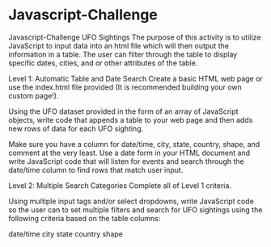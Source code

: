 # Javascript-Challenge
Javascript-Challenge
UFO Sightings
The purpose of this activity is to utilize JavaScript to input data into an html file which will then output the information in a table. The user can filter through the table to display specific dates, cities, and or other attributes of the table.


Level 1: Automatic Table and Date Search 
Create a basic HTML web page or use the index.html file provided (It is recommended building your own custom page!).

Using the UFO dataset provided in the form of an array of JavaScript objects, write code that appends a table to your web page and then adds new rows of data for each UFO sighting.

Make sure you have a column for date/time, city, state, country, shape, and comment at the very least.
Use a date form in your HTML document and write JavaScript code that will listen for events and search through the date/time column to find rows that match user input.

Level 2: Multiple Search Categories 
Complete all of Level 1 criteria.

Using multiple input tags and/or select dropdowns, write JavaScript code so the user can to set multiple filters and search for UFO sightings using the following criteria based on the table columns:

date/time
city
state
country
shape
